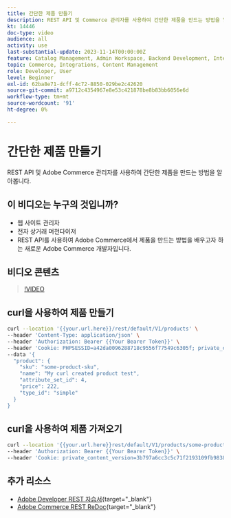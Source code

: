 ```yaml
---
title: 간단한 제품 만들기
description: REST API 및 Commerce 관리자를 사용하여 간단한 제품을 만드는 방법을 알아봅니다.
kt: 14446
doc-type: video
audience: all
activity: use
last-substantial-update: 2023-11-14T00:00:00Z
feature: Catalog Management, Admin Workspace, Backend Development, Integration, REST
topic: Commerce, Integrations, Content Management
role: Developer, User
level: Beginner
exl-id: 62ba8e71-dcff-4c72-8850-029be2c42620
source-git-commit: a9712c4354967e8e53c421878be8b83bb6056e6d
workflow-type: tm+mt
source-wordcount: '91'
ht-degree: 0%

---
```


# 간단한 제품 만들기

REST API 및 Adobe Commerce 관리자를 사용하여 간단한 제품을 만드는 방법을 알아봅니다.

## 이 비디오는 누구의 것입니까?

- 웹 사이트 관리자
- 전자 상거래 머천다이저
- REST API를 사용하여 Adobe Commerce에서 제품을 만드는 방법을 배우고자 하는 새로운 Adobe Commerce 개발자입니다.

## 비디오 콘텐츠

>[!VIDEO](https://video.tv.adobe.com/v/3443909?learn=on&captions=kor)

## curl을 사용하여 제품 만들기

```bash
curl --location '{{your.url.here}}/rest/default/V1/products' \
--header 'Content-Type: application/json' \
--header 'Authorization: Bearer {{Your Bearer Token}}' \
--header 'Cookie: PHPSESSID=a42da0096288718c9556f77549c6305f; private_content_version=564dde2976849891583a9a649073f01e' \
--data '{
  "product": {
    "sku": "some-product-sku",
    "name": "My curl created product test",
    "attribute_set_id": 4,
    "price": 222,
    "type_id": "simple"
  }
}
```

## curl을 사용하여 제품 가져오기

```bash
curl --location '{{your.url.here}}rest/default/V1/products/some-product-sku' \
--header 'Authorization: Bearer {{Your Bearer Token}}' \
--header 'Cookie: private_content_version=3b797a6cc3c5c71f2193109fb9838b12'
```

## 추가 리소스

- [Adobe Developer REST 자습서](https://developer.adobe.com/commerce/webapi/rest/tutorials/prerequisite-tasks/){target="_blank"}
- [Adobe Commerce REST ReDoc](https://adobe-commerce.redoc.ly/2.4.6-admin/tag/products#operation/PostV1Products){target="_blank"}
